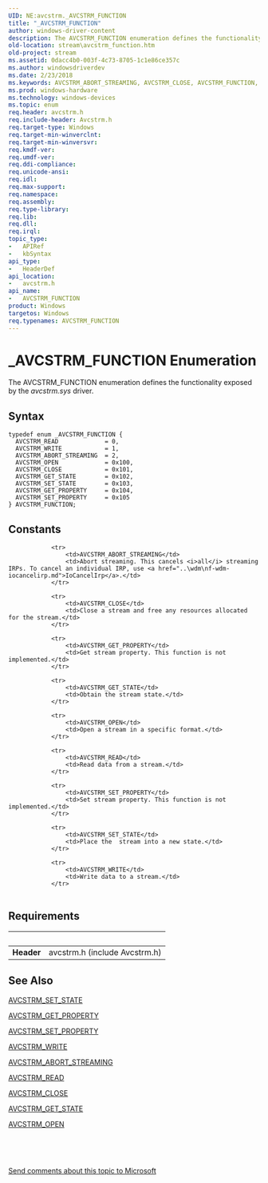 ```yaml
---
UID: NE:avcstrm._AVCSTRM_FUNCTION
title: "_AVCSTRM_FUNCTION"
author: windows-driver-content
description: The AVCSTRM_FUNCTION enumeration defines the functionality exposed by the avcstrm.sys driver.
old-location: stream\avcstrm_function.htm
old-project: stream
ms.assetid: 0dacc4b0-003f-4c73-8705-1c1e86ce357c
ms.author: windowsdriverdev
ms.date: 2/23/2018
ms.keywords: AVCSTRM_ABORT_STREAMING, AVCSTRM_CLOSE, AVCSTRM_FUNCTION, AVCSTRM_FUNCTION enumeration [Streaming Media Devices], AVCSTRM_GET_PROPERTY, AVCSTRM_GET_STATE, AVCSTRM_OPEN, AVCSTRM_READ, AVCSTRM_SET_PROPERTY, AVCSTRM_SET_STATE, AVCSTRM_WRITE, _AVCSTRM_FUNCTION, avcsref_19b1714d-e3a3-40b8-8dd8-fb17ecb2e777.xml, avcstrm/AVCSTRM_ABORT_STREAMING, avcstrm/AVCSTRM_CLOSE, avcstrm/AVCSTRM_FUNCTION, avcstrm/AVCSTRM_GET_PROPERTY, avcstrm/AVCSTRM_GET_STATE, avcstrm/AVCSTRM_OPEN, avcstrm/AVCSTRM_READ, avcstrm/AVCSTRM_SET_PROPERTY, avcstrm/AVCSTRM_SET_STATE, avcstrm/AVCSTRM_WRITE, stream.avcstrm_function
ms.prod: windows-hardware
ms.technology: windows-devices
ms.topic: enum
req.header: avcstrm.h
req.include-header: Avcstrm.h
req.target-type: Windows
req.target-min-winverclnt: 
req.target-min-winversvr: 
req.kmdf-ver: 
req.umdf-ver: 
req.ddi-compliance: 
req.unicode-ansi: 
req.idl: 
req.max-support: 
req.namespace: 
req.assembly: 
req.type-library: 
req.lib: 
req.dll: 
req.irql: 
topic_type:
-	APIRef
-	kbSyntax
api_type:
-	HeaderDef
api_location:
-	avcstrm.h
api_name:
-	AVCSTRM_FUNCTION
product: Windows
targetos: Windows
req.typenames: AVCSTRM_FUNCTION
---
```


# _AVCSTRM_FUNCTION Enumeration
The AVCSTRM_FUNCTION enumeration defines the functionality exposed by the <i>avcstrm.sys</i> driver.

## Syntax
````
typedef enum _AVCSTRM_FUNCTION { 
  AVCSTRM_READ             = 0,
  AVCSTRM_WRITE            = 1,
  AVCSTRM_ABORT_STREAMING  = 2,
  AVCSTRM_OPEN             = 0x100,
  AVCSTRM_CLOSE            = 0x101,
  AVCSTRM_GET_STATE        = 0x102,
  AVCSTRM_SET_STATE        = 0x103,
  AVCSTRM_GET_PROPERTY     = 0x104,
  AVCSTRM_SET_PROPERTY     = 0x105
} AVCSTRM_FUNCTION;
````

## Constants

<table>
            
                <tr>
                    <td>AVCSTRM_ABORT_STREAMING</td>
                    <td>Abort streaming. This cancels <i>all</i> streaming IRPs. To cancel an individual IRP, use <a href="..\wdm\nf-wdm-iocancelirp.md">IoCancelIrp</a>.</td>
                </tr>
            
                <tr>
                    <td>AVCSTRM_CLOSE</td>
                    <td>Close a stream and free any resources allocated for the stream.</td>
                </tr>
            
                <tr>
                    <td>AVCSTRM_GET_PROPERTY</td>
                    <td>Get stream property. This function is not implemented.</td>
                </tr>
            
                <tr>
                    <td>AVCSTRM_GET_STATE</td>
                    <td>Obtain the stream state.</td>
                </tr>
            
                <tr>
                    <td>AVCSTRM_OPEN</td>
                    <td>Open a stream in a specific format.</td>
                </tr>
            
                <tr>
                    <td>AVCSTRM_READ</td>
                    <td>Read data from a stream.</td>
                </tr>
            
                <tr>
                    <td>AVCSTRM_SET_PROPERTY</td>
                    <td>Set stream property. This function is not implemented.</td>
                </tr>
            
                <tr>
                    <td>AVCSTRM_SET_STATE</td>
                    <td>Place the  stream into a new state.</td>
                </tr>
            
                <tr>
                    <td>AVCSTRM_WRITE</td>
                    <td>Write data to a stream.</td>
                </tr>
</table>


## Requirements
| &nbsp; | &nbsp; |
| ---- |:---- |
| **Header** | avcstrm.h (include Avcstrm.h) |

## See Also

<a href="https://msdn.microsoft.com/library/windows/hardware/ff554134">AVCSTRM_SET_STATE</a>



<a href="https://msdn.microsoft.com/library/windows/hardware/ff554121">AVCSTRM_GET_PROPERTY</a>



<a href="https://msdn.microsoft.com/library/windows/hardware/ff554132">AVCSTRM_SET_PROPERTY</a>



<a href="https://msdn.microsoft.com/library/windows/hardware/ff554135">AVCSTRM_WRITE</a>



<a href="https://msdn.microsoft.com/library/windows/hardware/ff554107">AVCSTRM_ABORT_STREAMING</a>



<a href="https://msdn.microsoft.com/library/windows/hardware/ff554130">AVCSTRM_READ</a>



<a href="https://msdn.microsoft.com/library/windows/hardware/ff554110">AVCSTRM_CLOSE</a>



<a href="https://msdn.microsoft.com/library/windows/hardware/ff554124">AVCSTRM_GET_STATE</a>



<a href="https://msdn.microsoft.com/library/windows/hardware/ff554125">AVCSTRM_OPEN</a>



 

 

<a href="mailto:wsddocfb@microsoft.com?subject=Documentation%20feedback [stream\stream]:%20AVCSTRM_FUNCTION enumeration%20 RELEASE:%20(2/23/2018)&amp;body=%0A%0APRIVACY STATEMENT%0A%0AWe use your feedback to improve the documentation. We don't use your email address for any other purpose, and we'll remove your email address from our system after the issue that you're reporting is fixed. While we're working to fix this issue, we might send you an email message to ask for more info. Later, we might also send you an email message to let you know that we've addressed your feedback.%0A%0AFor more info about Microsoft's privacy policy, see http://privacy.microsoft.com/en-us/default.aspx." title="Send comments about this topic to Microsoft">Send comments about this topic to Microsoft</a>